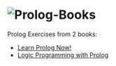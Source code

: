 # ![Prolog-Books](https://i.imgur.com/WZGx6tU.png)

Prolog Exercises from 2 books:
* [Learn Prolog Now!](Learn%20Prolog%20Now!)
* [Logic Programming with Prolog](Logic%20Programming%20with%20Prolog)

